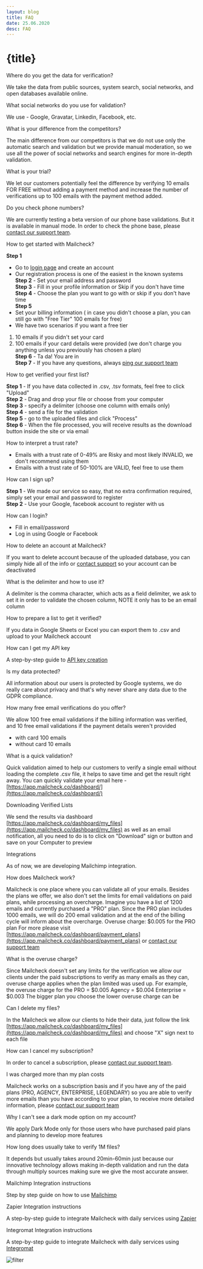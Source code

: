 ```yaml
---
layout: blog
title: FAQ
date: 25.06.2020
desc: FAQ
---
```


# {title}

Where do you get the data for verification?

We take the data from public sources, system search, social networks, and open databases available online.

What social networks do you use for validation?

We use - Google, Gravatar, Linkedin, Facebook, etc.

What is your difference from the competitors?

The main difference from our competitors is that we do not use only the automatic search and validation but we provide manual moderation, so we use all the power of social networks and search engines for more in-depth validation.

What is your trial?

We let our customers potentially feel the difference by verifying 10 emails FOR FREE without adding a payment method and increase the number of verifications up to 100 emails with the payment method added.

Do you check phone numbers?

We are currently testing a beta version of our phone base validations. But it is available in manual mode. In order to check the phone base, please [contact our support team](mailto:support+faq@mailcheck.co).

How to get started with Mailcheck?

**Step 1**

- Go to [login page](https://app.mailcheck.co/auth/login) and create an account
- Our registration process is one of the easiest in the known systems  
  **Step 2** - Set your email address and password  
  **Step 3** - Fill in your profile information or Skip if you don't have time  
  **Step 4** - Choose the plan you want to go with or skip if you don't have time  
  **Step 5**
- Set your billing information ( in case you didn't choose a plan, you can still go with "Free Tier" 100 emails for free)
- We have two scenarios if you want a free tier

1. 10 emails if you didn't set your card
2. 100 emails if your card details were provided (we don't charge you anything unless you previously has chosen a plan)  
   **Step 6** - Ta da! You are in  
   **Step 7** - If you have any questions, always [ping our support team](mailto:support+faq@mailcheck.co)

How to get verified your first list?

**Step 1** - If you have data collected in .csv, .tsv formats, feel free to click "Upload"  
**Step 2** - Drag and drop your file or choose from your computer  
**Step 3** - specify a delimiter (choose one column with emails only)  
**Step 4** - send a file for the validation  
**Step 5** - go to the uploaded files and click "Process"  
**Step 6** - When the file processed, you will receive results as the download button inside the site or via email

How to interpret a trust rate?

- Emails with a trust rate of 0-49% are Risky and most likely INVALID, we don't recommend using them
- Emails with a trust rate of 50-100% are VALID, feel free to use them

How can I sign up?

**Step 1** - We made our service so easy, that no extra confirmation required, simply set your email and password to register  
**Step 2** - Use your Google, facebook account to register with us

How can I login?

- Fill in email/password
- Log in using Google or Facebook

How to delete an account at Mailcheck?

If you want to delete account because of the uploaded database, you can simply hide all of the info or [contact support](mailto:support+faq@mailcheck.co) so your account can be deactivated

What is the delimiter and how to use it?

A delimiter is the comma character, which acts as a field delimiter, we ask to set it in order to validate the chosen column, NOTE it only has to be an email column

How to prepare a list to get it verified?

If you data in Google Sheets or Excel you can export them to .csv and upload to your Mailcheck account

How can I get my API key

A step-by-step guide to [API key creation](/create-api-key 'API key creation')

Is my data protected?

All information about our users is protected by Google systems, we do really care about privacy and that's why never share any data due to the GDPR compliance.

How many free email verifications do you offer?

We allow 100 free email validations if the billing information was verified, and 10 free email validations if the payment details weren't provided

- with card 100 emails
- without card 10 emails

What is a quick validation?

Quick validation aimed to help our customers to verify a single email without loading the complete .csv file, it helps to save time and get the result right away. You can quickly validate your email here - [https://app.mailcheck.co/dashboard/](https://app.mailcheck.co/dashboard/)

Downloading Verified Lists

We send the results via dashboard [https://app.mailcheck.co/dashboard/my_files](https://app.mailcheck.co/dashboard/my_files) as well as an email notification, all you need to do is to click on "Download" sign or button and save on your Computer to preview

Integrations

As of now, we are developing Mailchimp integration.

How does Mailcheck work?

Mailcheck is one place where you can validate all of your emails. Besides the plans we offer, we also don't set the limits for email validations on paid plans, while processing an overcharge. Imagine you have a list of 1200 emails and currently purchased a "PRO" plan. Since the PRO plan includes 1000 emails, we will do 200 email validation and at the end of the billing cycle will inform about the overcharge. Overuse charge: $0.005 for the PRO plan For more please visit [https://app.mailcheck.co/dashboard/payment_plans](https://app.mailcheck.co/dashboard/payment_plans) or [contact our support team](mailto:support+faq@mailcheck.co)

What is the overuse charge?

Since Mailcheck doesn't set any limits for the verification we allow our clients under the paid subscriptions to verify as many emails as they can, overuse charge applies when the plan limited was used up. For example, the overuse charge for the PRO = $0.005 Agency = $0.004 Enterprise = $0.003 The bigger plan you choose the lower overuse charge can be

Can I delete my files?

In the Mailcheck we allow our clients to hide their data, just follow the link [https://app.mailcheck.co/dashboard/my_files](https://app.mailcheck.co/dashboard/my_files) and choose "X" sign next to each file

How can I cancel my subscription?

In order to cancel a subscription, please [contact our support team](mailto:support+faq@mailcheck.co).

I was charged more than my plan costs

Mailcheck works on a subscription basis and if you have any of the paid plans (PRO, AGENCY, ENTERPRISE, LEGENDARY) so you are able to verify more emails than you have according to your plan, to receive more detailed information, please [contact our support team](mailto:support+faq@mailcheck.co)

Why I can't see a dark mode option on my account?

We apply Dark Mode only for those users who have purchased paid plans and planning to develop more features

How long does usually take to verify 1M files?

It depends but usually takes around 20min-60min just because our innovative technology allows making in-depth validation and run the data through multiply sources making sure we give the most accurate answer.

Mailchimp Integration instructions

Step by step guide on how to use [Mailchimp](/mailchimp-integration 'Mailchimp Integration instructions')

Zapier Integration instructions

A step-by-step guide to integrate Mailcheck with daily services using [Zapier](/zapier-integration 'Zapier Integration instructions')

Integromat Integration instructions

A step-by-step guide to integrate Mailcheck with daily services using [Integromat](/integromat-integration 'Integromat Integration instructions')

![filter](./filter.png)
